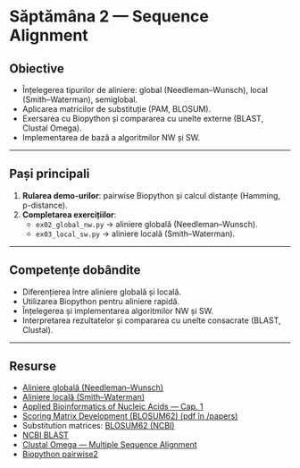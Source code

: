 # Săptămâna 2 — Sequence Alignment

## Obiective
- Înțelegerea tipurilor de aliniere: global (Needleman–Wunsch), local (Smith–Waterman), semiglobal.  
- Aplicarea matricilor de substituție (PAM, BLOSUM).  
- Exersarea cu Biopython și compararea cu unelte externe (BLAST, Clustal Omega).  
- Implementarea de bază a algoritmilor NW și SW.

---

## Pași principali
1. **Rularea demo-urilor**: pairwise Biopython și calcul distanțe (Hamming, p-distance).  
2. **Completarea exercițiilor**:  
   - `ex02_global_nw.py` → aliniere globală (Needleman–Wunsch).  
   - `ex03_local_sw.py` → aliniere locală (Smith–Waterman).  

---

## Competențe dobândite
- Diferențierea între aliniere globală și locală.  
- Utilizarea Biopython pentru aliniere rapidă.  
- Înțelegerea și implementarea algoritmilor NW și SW.  
- Interpretarea rezultatelor și compararea cu unelte consacrate (BLAST, Clustal).  

---

## Resurse
- [Aliniere globală (Needleman–Wunsch)](../../docs/presentations/alignment1.pdf)  
- [Aliniere locală (Smith–Waterman)](../../docs/presentations/alignment2.pdf)  
- [Applied Bioinformatics of Nucleic Acids — Cap. 1](../../docs/papers/Applied_Bioinformatics.pdf)  
- [Scoring Matrix Development (BLOSUM62) (pdf în /papers)](../../docs/papers/Scoring_matrix_development_BLOSUM62.pdf)  
- Substitution matrices: [BLOSUM62 (NCBI)](https://www.ncbi.nlm.nih.gov/IEB/ToolBox/C_DOC/lxr/source/data/BLOSUM62)  
- [NCBI BLAST](https://blast.ncbi.nlm.nih.gov/Blast.cgi)  
- [Clustal Omega — Multiple Sequence Alignment](https://www.ebi.ac.uk/Tools/msa/clustalo/)  
- [Biopython pairwise2](https://biopython.org/docs/1.75/api/Bio.pairwise2.html)  
